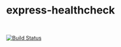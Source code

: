 # express-healthcheck
</br>

[![Build Status](https://travis-ci.com/mich31/express-healthcheck.svg?branch=master)](https://travis-ci.com/mich31/express-healthcheck)